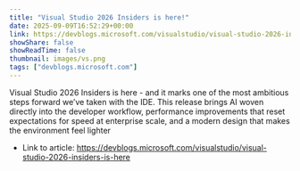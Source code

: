 ```yaml
---
title: "Visual Studio 2026 Insiders is here!"
date: 2025-09-09T16:52:29+00:00
link: https://devblogs.microsoft.com/visualstudio/visual-studio-2026-insiders-is-here
showShare: false
showReadTime: false
thumbnail: images/vs.png
tags: ["devblogs.microsoft.com"]
---
```

Visual Studio 2026 Insiders is here - and it marks one of the most ambitious steps forward we’ve taken with the IDE. This release brings AI woven directly into the developer workflow, performance improvements that reset expectations for speed at enterprise scale, and a modern design that makes the environment feel lighter

- Link to article: https://devblogs.microsoft.com/visualstudio/visual-studio-2026-insiders-is-here